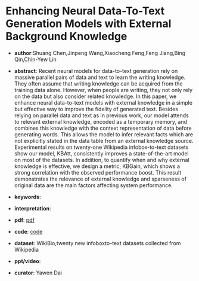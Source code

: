 # Enhancing Neural Data-To-Text Generation Models with External Background Knowledge

- **author**:Shuang Chen,Jinpeng Wang,Xiaocheng Feng,Feng Jiang,Bing Qin,Chin-Yew Lin

- **abstract**: Recent neural models for data-to-text generation rely on massive parallel pairs of data and text to learn the writing knowledge. They often assume that writing knowledge can be acquired from the training data alone. However, when people are writing, they not only rely on the data but also consider related knowledge. In this paper, we enhance neural data-to-text models with external knowledge in a simple but effective way to improve the fidelity of generated text. Besides relying on parallel data and text as in previous work, our model attends to relevant external knowledge, encoded as a temporary memory, and combines this knowledge with the context representation of data before generating words. This allows the model to infer relevant facts which are not explicitly stated in the data table from an external knowledge source. Experimental results on twenty-one Wikipedia infobox-to-text datasets show our model, KBAtt, consistently improves a state-of-the-art model on most of the datasets. In addition, to quantify when and why external knowledge is effective, we design a metric, KBGain, which shows a strong correlation with the observed performance boost. This result demonstrates the relevance of external knowledge and sparseness of original data are the main factors affecting system performance. 

- **keywords**:

- **interpretation**:

- **pdf**: [pdf]( https://www.aclweb.org/anthology/D19-1299.pdf )

- **code**: [code](https://github.com/hitercs/WikiInfo2Text)

- **dataset**: WikiBio,twenty new infoboxto-text datasets collected from Wikipedia

- **ppt/video**:

- **curator**: Yawen Dai
